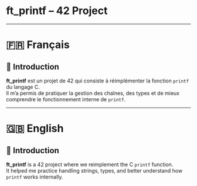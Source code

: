 # ft_printf – 42 Project

---

# 🇫🇷 Français

## 📖 Introduction
**ft_printf** est un projet de 42 qui consiste à réimplémenter la fonction `printf` du langage C.  
Il m’a permis de pratiquer la gestion des chaînes, des types et de mieux comprendre le fonctionnement interne de `printf`.

---

# 🇬🇧 English

## 📖 Introduction
**ft_printf** is a 42 project where we reimplement the C `printf` function.  
It helped me practice handling strings, types, and better understand how `printf` works internally.
